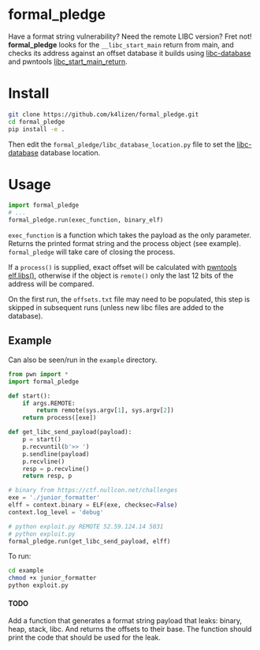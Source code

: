 # formal_pledge

Have a format string vulnerability? Need the remote LIBC version? Fret not! **formal_pledge** looks for the `__libc_start_main` return from main, and checks its address against an offset database it builds using [libc-database](https://github.com/niklasb/libc-database) and pwntools [libc_start_main_return](https://docs.pwntools.com/en/stable/elf/elf.html#pwnlib.elf.elf.ELF.libc_start_main_return).

# Install
```bash
git clone https://github.com/k4lizen/formal_pledge.git
cd formal_pledge
pip install -e .
```
Then edit the `formal_pledge/libc_database_location.py` file to set the [libc-database](https://github.com/niklasb/libc-database) database location.

# Usage
```python
import formal_pledge
# ...
formal_pledge.run(exec_function, binary_elf)
```
`exec_function` is a function which takes the payload as the only parameter. Returns the printed format string and the process object (see example). `formal_pledge` will take care of closing the process.

If a `process()` is supplied, exact offset will be calculated with [pwntools elf.libs()](https://docs.pwntools.com/en/stable/elf/elf.html#pwnlib.elf.elf.ELF.libs), otherwise if the object is `remote()` only the last 12 bits of the address will be compared.

On the first run, the `offsets.txt` file may need to be populated, this step is skipped in subsequent runs (unless new libc files are added to the database).

## Example
Can also be seen/run in the `example` directory.
```python
from pwn import *
import formal_pledge

def start():
    if args.REMOTE:
        return remote(sys.argv[1], sys.argv[2])
    return process([exe])

def get_libc_send_payload(payload):
    p = start()
    p.recvuntil(b'>> ')
    p.sendline(payload)
    p.recvline()
    resp = p.recvline()
    return resp, p

# binary from https://ctf.nullcon.net/challenges
exe = './junior_formatter'
elff = context.binary = ELF(exe, checksec=False)
context.log_level = 'debug'

# python exploit.py REMOTE 52.59.124.14 5031
# python exploit.py 
formal_pledge.run(get_libc_send_payload, elff)
```
To run:
```bash
cd example
chmod +x junior_formatter
python exploit.py
```

#### TODO
Add a function that generates a format string payload that leaks: binary, heap, stack, libc. And returns the offsets
to their base. The function should print the code that should be used for the leak.